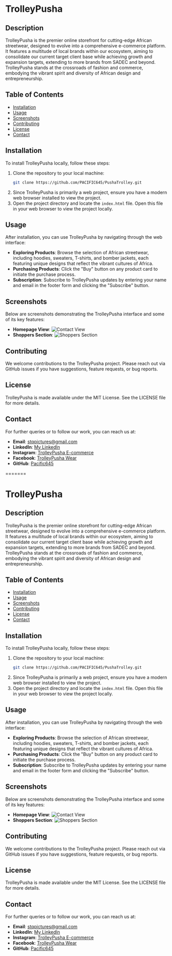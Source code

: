 # TrolleyPusha

## Description

TrolleyPusha is the premier online storefront for cutting-edge African streetwear, designed to evolve into a comprehensive e-commerce platform. It features a multitude of local brands within our ecosystem, aiming to consolidate our current target client base while achieving growth and expansion targets, extending to more brands from SADEC and beyond. TrolleyPusha stands at the crossroads of fashion and commerce, embodying the vibrant spirit and diversity of African design and entrepreneurship.

## Table of Contents

- [Installation](#installation)
- [Usage](#usage)
- [Screenshots](#screenshots)
- [Contributing](#contributing)
- [License](#license)
- [Contact](#contact)

## Installation

To install TrolleyPusha locally, follow these steps:

1. Clone the repository to your local machine:
   ```bash
   git clone https://github.com/PACIFIC645/PushaTrolley.git
   ```
2. Since TrolleyPusha is primarily a web project, ensure you have a modern web browser installed to view the project.
3. Open the project directory and locate the `index.html` file. Open this file in your web browser to view the project locally.

## Usage

After installation, you can use TrolleyPusha by navigating through the web interface:

- **Exploring Products**: Browse the selection of African streetwear, including hoodies, sweaters, T-shirts, and bomber jackets, each featuring unique designs that reflect the vibrant cultures of Africa.
- **Purchasing Products**: Click the "Buy" button on any product card to initiate the purchase process.
- **Subscription**: Subscribe to TrolleyPusha updates by entering your name and email in the footer form and clicking the "Subscribe" button.

## Screenshots

Below are screenshots demonstrating the TrolleyPusha interface and some of its key features:

- **Homepage View**: ![Contact View](https://imgur.com/nRCUNXN.jpg)
- **Shoppers Section**: ![Shoppers Section](https://imgur.com/TSB4hJh.jpg)

## Contributing

We welcome contributions to the TrolleyPusha project. Please reach out via GitHub issues if you have suggestions, feature requests, or bug reports.

## License

TrolleyPusha is made available under the MIT License. See the LICENSE file for more details.

## Contact

For further queries or to follow our work, you can reach us at:

- **Email**: [stqpictures@gmail.com](mailto:stqpictures@gmail.com)
- **LinkedIn**: [My LinkedIn](https://www.linkedin.com/in/mafekefekeng)
- **Instagram**: [TrolleyPusha E-commerce](https://www.instagram.com/trolleypusha_ecommerce)
- **Facebook**: [TrolleyPusha Wear](https://www.facebook.com/trolleypushawear)
- **GitHub**: [Pacific645](https://github.com/PACIFIC645)

=======
# TrolleyPusha

## Description

TrolleyPusha is the premier online storefront for cutting-edge African streetwear, designed to evolve into a comprehensive e-commerce platform. It features a multitude of local brands within our ecosystem, aiming to consolidate our current target client base while achieving growth and expansion targets, extending to more brands from SADEC and beyond. TrolleyPusha stands at the crossroads of fashion and commerce, embodying the vibrant spirit and diversity of African design and entrepreneurship.

## Table of Contents

- [Installation](#installation)
- [Usage](#usage)
- [Screenshots](#screenshots)
- [Contributing](#contributing)
- [License](#license)
- [Contact](#contact)

## Installation

To install TrolleyPusha locally, follow these steps:

1. Clone the repository to your local machine:
   ```bash
   git clone https://github.com/PACIFIC645/PushaTrolley.git
   ```
2. Since TrolleyPusha is primarily a web project, ensure you have a modern web browser installed to view the project.
3. Open the project directory and locate the `index.html` file. Open this file in your web browser to view the project locally.

## Usage

After installation, you can use TrolleyPusha by navigating through the web interface:

- **Exploring Products**: Browse the selection of African streetwear, including hoodies, sweaters, T-shirts, and bomber jackets, each featuring unique designs that reflect the vibrant cultures of Africa.
- **Purchasing Products**: Click the "Buy" button on any product card to initiate the purchase process.
- **Subscription**: Subscribe to TrolleyPusha updates by entering your name and email in the footer form and clicking the "Subscribe" button.

## Screenshots

Below are screenshots demonstrating the TrolleyPusha interface and some of its key features:

- **Homepage View**: ![Contact View](https://imgur.com/nRCUNXN.jpg)
- **Shoppers Section**: ![Shoppers Section](https://imgur.com/TSB4hJh.jpg)

## Contributing

We welcome contributions to the TrolleyPusha project. Please reach out via GitHub issues if you have suggestions, feature requests, or bug reports.

## License

TrolleyPusha is made available under the MIT License. See the LICENSE file for more details.

## Contact

For further queries or to follow our work, you can reach us at:

- **Email**: [stqpictures@gmail.com](mailto:stqpictures@gmail.com)
- **LinkedIn**: [My LinkedIn](https://www.linkedin.com/in/mafekefekeng)
- **Instagram**: [TrolleyPusha E-commerce](https://www.instagram.com/trolleypusha_ecommerce)
- **Facebook**: [TrolleyPusha Wear](https://www.facebook.com/trolleypushawear)
- **GitHub**: [Pacific645](https://github.com/PACIFIC645)
